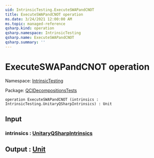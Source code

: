 ```yaml
---
uid: IntrinsicTesting.ExecuteSWAPandCNOT
title: ExecuteSWAPandCNOT operation
ms.date: 3/24/2021 12:00:00 AM
ms.topic: managed-reference
qsharp.kind: operation
qsharp.namespace: IntrinsicTesting
qsharp.name: ExecuteSWAPandCNOT
qsharp.summary: ''
---
```


# ExecuteSWAPandCNOT operation

Namespace: [IntrinsicTesting](xref:IntrinsicTesting)

Package: [QCIDecompositionsTests](https://nuget.org/packages/QCIDecompositionsTests)




```qsharp
operation ExecuteSWAPandCNOT (intrinsics : IntrinsicTesting.UnitaryQSharpIntrinsics) : Unit
```


## Input

### intrinsics : [UnitaryQSharpIntrinsics](xref:IntrinsicTesting.UnitaryQSharpIntrinsics)





## Output : [Unit](xref:microsoft.quantum.lang-ref.unit)

